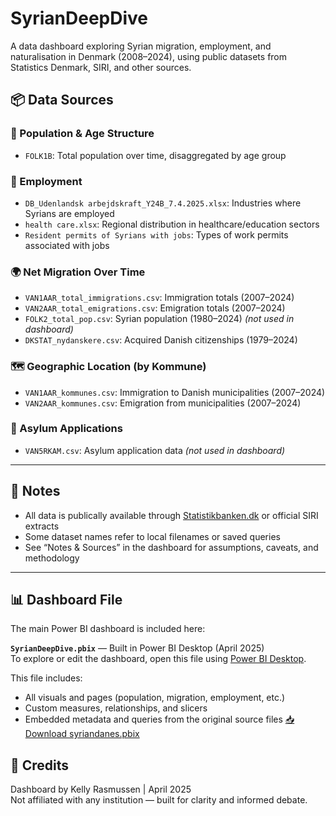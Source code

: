 # SyrianDeepDive

A data dashboard exploring Syrian migration, employment, and naturalisation in Denmark (2008–2024), using public datasets from Statistics Denmark, SIRI, and other sources.

## 📦 Data Sources

### 👶 Population & Age Structure
- `FOLK1B`: Total population over time, disaggregated by age group

### 💼 Employment
- `DB_Udenlandsk arbejdskraft_Y24B_7.4.2025.xlsx`: Industries where Syrians are employed
- `health care.xlsx`: Regional distribution in healthcare/education sectors
- `Resident permits of Syrians with jobs`: Types of work permits associated with jobs

### 🌍 Net Migration Over Time
- `VAN1AAR_total_immigrations.csv`: Immigration totals (2007–2024)
- `VAN2AAR_total_emigrations.csv`: Emigration totals (2007–2024)
- `FOLK2_total_pop.csv`: Syrian population (1980–2024) *(not used in dashboard)*
- `DKSTAT_nydanskere.csv`: Acquired Danish citizenships (1979–2024)

### 🗺️ Geographic Location (by Kommune)
- `VAN1AAR_kommunes.csv`: Immigration to Danish municipalities (2007–2024)
- `VAN2AAR_kommunes.csv`: Emigration from municipalities (2007–2024)

### 🛂 Asylum Applications
- `VAN5RKAM.csv`: Asylum application data *(not used in dashboard)*

---
## 🧠 Notes

- All data is publically available through [Statistikbanken.dk](https://www.statistikbanken.dk/) or official SIRI extracts
- Some dataset names refer to local filenames or saved queries
- See “Notes & Sources” in the dashboard for assumptions, caveats, and methodology

---

## 📊 Dashboard File

The main Power BI dashboard is included here:

**`SyrianDeepDive.pbix`** — Built in Power BI Desktop (April 2025)  
To explore or edit the dashboard, open this file using [Power BI Desktop](https://powerbi.microsoft.com/desktop/).

This file includes:
- All visuals and pages (population, migration, employment, etc.)
- Custom measures, relationships, and slicers
- Embedded metadata and queries from the original source files
[📥 Download syriandanes.pbix](./syriandanes.pbix)




## 👋 Credits

Dashboard by Kelly Rasmussen | April 2025  
Not affiliated with any institution — built for clarity and informed debate.